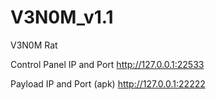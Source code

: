 # V3N0M_v1.1
V3N0M Rat

Control Panel IP and Port
http://127.0.0.1:22533

Payload IP and Port (apk)
http://127.0.0.1:22222
